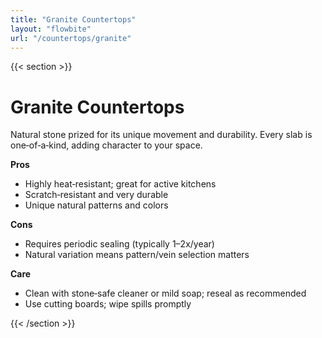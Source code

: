 ```yaml
---
title: "Granite Countertops"
layout: "flowbite"
url: "/countertops/granite"
---
```


{{< section >}}

# Granite Countertops

Natural stone prized for its unique movement and durability. Every slab is one‑of‑a‑kind, adding character to your space.

**Pros**
- Highly heat‑resistant; great for active kitchens
- Scratch‑resistant and very durable
- Unique natural patterns and colors

**Cons**
- Requires periodic sealing (typically 1–2x/year)
- Natural variation means pattern/vein selection matters

**Care**
- Clean with stone‑safe cleaner or mild soap; reseal as recommended
- Use cutting boards; wipe spills promptly

{{< /section >}}
